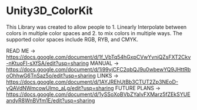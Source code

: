 # Unity3D_ColorKit

This Library was created to allow people to 1. Linearly Interpolate between colors in multiple color spaces and 2. to mix colors in multiple ways. The supported color spaces include RGB, RYB, and CMYK.

READ ME -> https://docs.google.com/document/d/1f_VbTq54hGxpCVwYvniQZsFXT2Ckv-nKtuoFI-sXfSA/edit?usp=sharing
MANUAL -> https://docs.google.com/document/d/1i99yjCFC2qbQJ9u0wbewYQ9JHttRboOhhwG6TnSaz5o/edit?usp=sharing
LINKS -> https://docs.google.com/document/d/1AYJREhUtBb3CTUT2Zp3NEoD-yQAVdNWmcowUlmo_aLg/edit?usp=sharing
FUTURE PLANS -> https://docs.google.com/document/d/1ySSoXoBVbZYaIvFXMarz5fZEkSYUEandyR8WnBVfm1E/edit?usp=sharing
